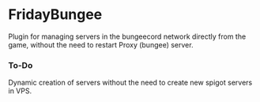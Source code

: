 # FridayBungee
Plugin for managing servers in the bungeecord network directly from the game, without the need to restart Proxy (bungee) server.

### To-Do
Dynamic creation of servers without the need to create new spigot servers in VPS.
